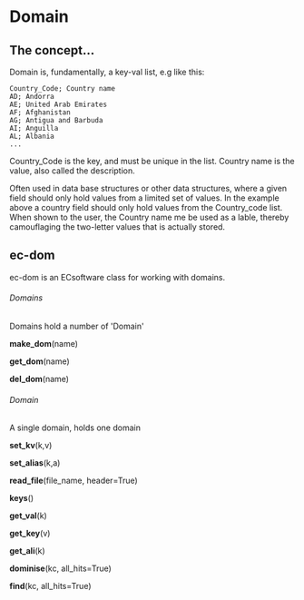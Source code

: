 # Domain
## The concept...

Domain is, fundamentally, a key-val list, e.g like this:

    Country_Code; Country name
    AD; Andorra
    AE; United Arab Emirates
    AF; Afghanistan
    AG; Antigua and Barbuda
    AI; Anguilla
    AL; Albania
    ...

Country_Code is the key, and must be unique in the list.
Country name is the value, also called the description.
 
Often used in data base structures or other data structures, where a 
given field should only hold values from a limited set of values. 
In the example above a country field should only hold values from the 
Country_code list. 
When shown to the user, the Country name me be used as a lable, 
thereby camouflaging the two-letter values that is actually stored.  
 
## ec-dom
ec-dom is an ECsoftware class for working with domains.

###### Domains 
Domains hold a number of 'Domain'

**make_dom**(name)

**get_dom**(name)

**del_dom**(name)

###### Domain
A single domain, holds one domain
 
**set_kv**(k,v)

**set_alias**(k,a)

**read_file**(file_name, header=True)

**keys**()

**get_val**(k)

**get_key**(v)

**get_ali**(k)

**dominise**(kc, all_hits=True)

**find**(kc, all_hits=True)